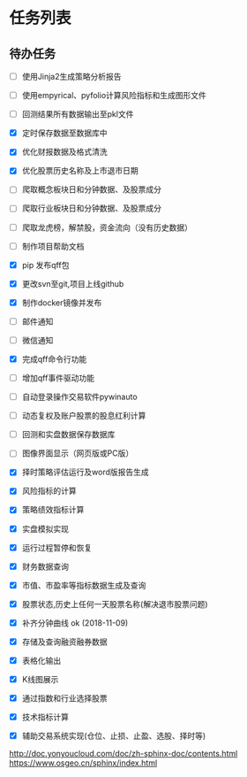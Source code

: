 # 任务列表

## 待办任务
- [ ] 使用Jinja2生成策略分析报告
- [ ] 使用empyrical、pyfolio计算风险指标和生成图形文件
- [ ] 回测结果所有数据输出至pkl文件
- [x] 定时保存数据至数据库中 
- [x] 优化财报数据及格式清洗 
- [x] 优化股票历史名称及上市退市日期 
- [ ] 爬取概念板块日和分钟数据、及股票成分
- [ ] 爬取行业板块日和分钟数据、及股票成分  
- [ ] 爬取龙虎榜，解禁股，资金流向（没有历史数据）
- [ ] 制作项目帮助文档
- [x] pip 发布qff包   
- [x] 更改svn至git,项目上线github    
- [x] 制作docker镜像并发布   
- [ ] 邮件通知
- [ ] 微信通知
- [x] 完成qff命令行功能
- [ ] 增加qff事件驱动功能
- [ ] 自动登录操作交易软件pywinauto
- [ ] 动态复权及账户股票的股息红利计算
- [ ] 回测和实盘数据保存数据库
- [ ] 图像界面显示（网页版或PC版）
- [x] 择时策略评估运行及word版报告生成
- [x] 风险指标的计算
- [x] 策略绩效指标计算
- [x] 实盘模拟实现
- [x] 运行过程暂停和恢复 
- [x] 财务数据查询
- [x] 市值、市盈率等指标数据生成及查询
- [x] 股票状态,历史上任何一天股票名称(解决退市股票问题)
- [x] 补齐分钟曲线 ok (2018-11-09)
- [x] 存储及查询融资融券数据
- [x] 表格化输出
- [x] K线图展示
- [x] 通过指数和行业选择股票
- [x] 技术指标计算
- [x] 辅助交易系统实现(仓位、止损、止盈、选股、择时等)


http://doc.yonyoucloud.com/doc/zh-sphinx-doc/contents.html
https://www.osgeo.cn/sphinx/index.html